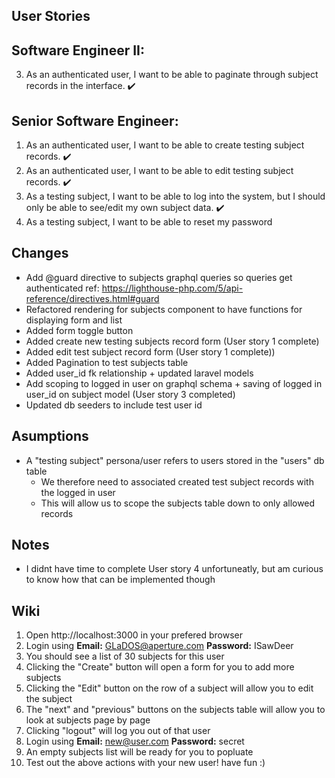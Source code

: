 ## User Stories

## Software Engineer II:
3. As an authenticated user, I want to be able to paginate through subject records in the interface. :heavy_check_mark:
## Senior Software Engineer:

1. As an authenticated user, I want to be able to create testing subject records. :heavy_check_mark:
2. As an authenticated user, I want to be able to edit testing subject records. :heavy_check_mark:
3. As a testing subject, I want to be able to log into the system, but I should only be able to see/edit my own subject data. :heavy_check_mark:
4. As a testing subject, I want to be able to reset my password


## Changes
- Add @guard directive to subjects graphql queries so queries get authenticated ref: https://lighthouse-php.com/5/api-reference/directives.html#guard
- Refactored rendering for subjects component to have functions for displaying form and list
- Added form toggle button
- Added create new testing subjects record form (User story 1 complete)
- Added edit test subject record form (User story 1 complete))
- Added Pagination to test subjects table
- Added user_id fk relationship + updated laravel models
- Add scoping to logged in user on graphql schema + saving of logged in user_id on subject model (User story 3 completed)
- Updated db seeders to include test user id

## Asumptions
- A "testing subject" persona/user refers to users stored in the "users" db table
   - We therefore need to associated created test subject records with the logged in user
   - This will allow us to scope the subjects table down to only allowed records

## Notes
- I didnt have time to complete User story 4 unfortuneatly, but am curious to know how that can be implemented though

## Wiki
1. Open  http://localhost:3000 in your prefered browser
2. Login using
**Email:** GLaDOS@aperture.com
**Password:** ISawDeer
3. You should see a list of 30 subjects for this user
4. Clicking the "Create" button will open a form for you to add more subjects
5. Clicking the "Edit" button on the row of a subject will allow you to edit the subject
6. The "next" and "previous" buttons on the subjects table will allow you to look at subjects page by page
7. Clicking "logout" will log you out of that user
8. Login using
**Email:** new@user.com
**Password:** secret
9. An empty subjects list will be ready for you to popluate
10. Test out the above actions with your new user! have fun :)
